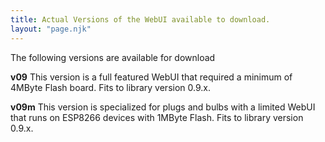 ```yaml
---
title: Actual Versions of the WebUI available to download.
layout: "page.njk"
---
```


The following versions are available for download

**v09** This version is a full featured WebUI that required a minimum of 4MByte Flash board.
Fits to library version 0.9.x.

**v09m** This version is specialized for plugs and bulbs with a limited WebUI that runs on ESP8266 devices with 1MByte Flash.
Fits to library version 0.9.x.
